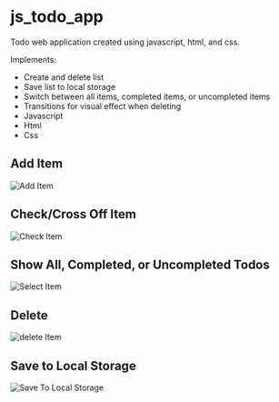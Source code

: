 # js_todo_app
Todo web application created using javascript, html, and css.

Implements:
- Create and delete list
- Save list to local storage
- Switch between all items, completed items, or uncompleted items
- Transitions for visual effect when deleting
- Javascript
- Html
- Css

## Add Item
![Add Item](https://github.com/alexYamaoka/js_todo_app/blob/master/gifs/add.gif)

## Check/Cross Off Item
![Check Item](https://github.com/alexYamaoka/js_todo_app/blob/master/gifs/check.gif)

## Show All, Completed, or Uncompleted Todos
![Select Item](https://github.com/alexYamaoka/js_todo_app/blob/master/gifs/select.gif)

## Delete
![delete Item](https://github.com/alexYamaoka/js_todo_app/blob/master/gifs/delete.gif)

## Save to Local Storage
![Save To Local Storage](https://github.com/alexYamaoka/js_todo_app/blob/master/gifs/localStorage.gif)
